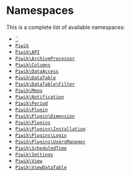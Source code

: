 Namespaces
==========

This is a complete list of available namespaces:

- [``]()
- [`Piwik`](Piwik)
- [`Piwik\API`](Piwik/API)
- [`Piwik\ArchiveProcessor`](Piwik/ArchiveProcessor)
- [`Piwik\Columns`](Piwik/Columns)
- [`Piwik\DataAccess`](Piwik/DataAccess)
- [`Piwik\DataTable`](Piwik/DataTable)
- [`Piwik\DataTable\Filter`](Piwik/DataTable/Filter)
- [`Piwik\Menu`](Piwik/Menu)
- [`Piwik\Notification`](Piwik/Notification)
- [`Piwik\Period`](Piwik/Period)
- [`Piwik\Plugin`](Piwik/Plugin)
- [`Piwik\Plugin\Dimension`](Piwik/Plugin/Dimension)
- [`Piwik\Plugins`](Piwik/Plugins)
- [`Piwik\Plugins\Installation`](Piwik/Plugins/Installation)
- [`Piwik\Plugins\Login`](Piwik/Plugins/Login)
- [`Piwik\Plugins\UsersManager`](Piwik/Plugins/UsersManager)
- [`Piwik\ScheduledTime`](Piwik/ScheduledTime)
- [`Piwik\Settings`](Piwik/Settings)
- [`Piwik\View`](Piwik/View)
- [`Piwik\ViewDataTable`](Piwik/ViewDataTable)
